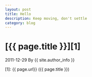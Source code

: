 ```yaml
---
layout: post
title: Hello
description: Keep moving, don't settle
category: blog
---
```


# [{{ page.title }}][1]
2011-12-29 By {{ site.author_info }}





[BeiYuu]:    http://beiyuu.com  "BeiYuu"
[1]:    {{ page.url}}  ({{ page.title }})
